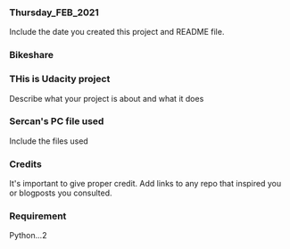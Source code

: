### Thursday_FEB_2021
Include the date you created this project and README file.

### Bikeshare


### THis is Udacity project
Describe what your project is about and what it does

### Sercan's PC file used
Include the files used

### Credits
It's important to give proper credit. Add links to any repo that inspired you or blogposts you consulted.

### Requirement
Python...2
